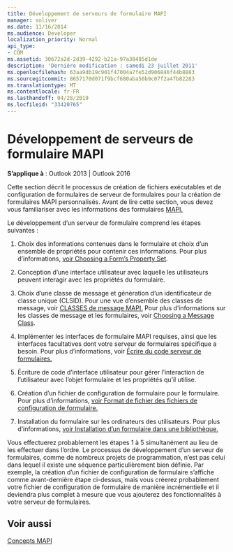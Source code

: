 ```yaml
---
title: Développement de serveurs de formulaire MAPI
manager: soliver
ms.date: 11/16/2014
ms.audience: Developer
localization_priority: Normal
api_type:
- COM
ms.assetid: 30672a2d-2d39-4292-b21a-97a38485d1de
description: 'Derniére modification : samedi 23 juillet 2011'
ms.openlocfilehash: 63aa9db19c901f47004a7fe52d906846f44b8883
ms.sourcegitcommit: 8657170d071f9bcf680aba50b9c07f2a4fb82283
ms.translationtype: MT
ms.contentlocale: fr-FR
ms.lasthandoff: 04/28/2019
ms.locfileid: "33420765"
---
```

# <a name="developing-mapi-form-servers"></a>Développement de serveurs de formulaire MAPI

  
  
**S’applique à** : Outlook 2013 | Outlook 2016 
  
Cette section décrit le processus de création de fichiers exécutables et de configuration de formulaires de serveur de formulaires pour la création de formulaires MAPI personnalisés. Avant de lire cette section, vous devez vous familiariser avec les informations des formulaires [MAPI.](mapi-forms.md)
  
Le développement d’un serveur de formulaire comprend les étapes suivantes :
  
1. Choix des informations contenues dans le formulaire et choix d’un ensemble de propriétés pour contenir ces informations. Pour plus d’informations, [voir Choosing a Form’s Property Set](choosing-a-form-s-property-set.md).
    
2. Conception d’une interface utilisateur avec laquelle les utilisateurs peuvent interagir avec les propriétés du formulaire.
    
3. Choix d’une classe de message et génération d’un identificateur de classe unique (CLSID). Pour une vue d’ensemble des classes de message, voir [CLASSES de message MAPI.](mapi-message-classes.md) Pour plus d’informations sur les classes de message et les formulaires, voir [Choosing a Message Class](choosing-a-message-class.md).
    
4. Implémenter les interfaces de formulaire MAPI requises, ainsi que les interfaces facultatives dont votre serveur de formulaires spécifique a besoin. Pour plus d’informations, voir [Écrire du code serveur de formulaires.](writing-form-server-code.md) 
    
5. Écriture de code d’interface utilisateur pour gérer l’interaction de l’utilisateur avec l’objet formulaire et les propriétés qu’il utilise.
    
6. Création d’un fichier de configuration de formulaire pour le formulaire. Pour plus d’informations, [voir Format de fichier des fichiers de configuration de formulaire.](file-format-of-form-configuration-files.md)
    
7. Installation du formulaire sur les ordinateurs des utilisateurs. Pour plus d’informations, [voir Installation d’un formulaire dans une bibliothèque.](installing-a-form-into-a-library.md)
    
Vous effectuerez probablement les étapes 1 à 5 simultanément au lieu de les effectuer dans l’ordre. Le processus de développement d’un serveur de formulaires, comme de nombreux projets de programmation, n’est pas celui dans lequel il existe une séquence particulièrement bien définie. Par exemple, la création d’un fichier de configuration de formulaire s’affiche comme avant-dernière étape ci-dessus, mais vous créerez probablement votre fichier de configuration de formulaire de manière incrémentielle et il deviendra plus complet à mesure que vous ajouterez des fonctionnalités à votre serveur de formulaires.
  
## <a name="see-also"></a>Voir aussi



[Concepts MAPI](mapi-concepts.md)

